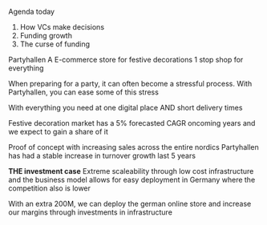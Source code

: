 Agenda today
1. How VCs make decisions
2. Funding growth
3. The curse of funding




Partyhallen
A E-commerce store for festive decorations
1 stop shop for everything

When preparing for a party, it can often become a stressful process.
With Partyhallen, you can ease some of this stress

With everything you need at one digital place AND short delivery times

Festive decoration market has a 5% forecasted CAGR oncoming years and we expect to gain a share of it

Proof of concept with increasing sales across the entire nordics
Partyhallen has had a stable increase in turnover growth last 5 years

**THE investment case**
Extreme scaleability through low cost infrastructure and the business model allows for easy deployment in Germany where the competition also is lower

With an extra 200M, we can deploy the german online store and increase our margins through investments in infrastructure




